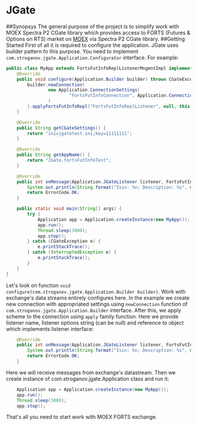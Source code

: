 # JGate
##Synopsys
The general purpose of the project is to simplify work with MOEX Spectra P2 CGate library which provides access to FORTS (Futures & Options on RTS) market on [MOEX](http://moex.com/en/) via Spectra P2 CGate library.
##Getting Started
First of all it is required to configure the application. JGate uses builder pattern fo this purpose. You need to implement `com.stroganov.jgate.Application.Configurator` interface. For example:

```Java
public class MyApp extends FortsFutInfoReplListenerMngmntImpl implements Application.Configurator {
    @Override
    public void configure(Application.Builder builder) throws CGateException {
        builder.newConnection(
                new Application.ConnectionSettings(
                        "FortsFutInfoConnection", Application.ConnectionType.tcp, "127.0.0.1", 4001
                )
        ).applyFortsFutInfoRepl("FortsFutInfoReplListener", null, this);
    }

    @Override
    public String getCGateSettings() {
        return "ini=jgatetest.ini;key=11111111";
    }

    @Override
    public String getAppName() {
        return "JGate.fortsFutInfoTest";
    }

    @Override
    public int onMessage(Application.JGateListener listener, FortsFutInfoRepl.fut_sess_contents msg) {
        System.out.println(String.format("Isin: %n; Description: %s", msg.get_isin_id(), msg.get_name()));
        return ErrorCode.OK;
    }

    public static void main(String[] args) {
        try {
            Application app = Application.createInstance(new MyApp());
            app.run();
            Thread.sleep(3000);
            app.stop();
        } catch (CGateException e) {
            e.printStackTrace();
        } catch (InterruptedException e) {
            e.printStackTrace();
        }
    }
}
```

Let's look on function `void configure(com.stroganov.jgate.Application.Builder builder)`. Work with exchange's data streams entirely configures here. In the example we create new connection with appropriated settings using `newConnection` function of `com.stroganov.jgate.Application.Builder` interface. After this, we apply scheme to the connection using `apply` family function. Here we provide listener name, listener options string (can be null) and reference to object which implements listener interface:

```Java
    @Override
    public int onMessage(Application.JGateListener listener, FortsFutInfoRepl.fut_sess_contents msg) {
        System.out.println(String.format("Isin: %n; Description: %s", msg.get_isin_id(), msg.get_name()));
        return ErrorCode.OK;
    }
```

Here we will receive messages from exchange's datastream.
Then we create instance of com.stroganov.jgate.Application class and run it:

```Java
    Application app = Application.createInstance(new MyApp());
    app.run();
    Thread.sleep(3000);
    app.stop();
```

That's all you need to start work with MOEX FORTS exchange.

